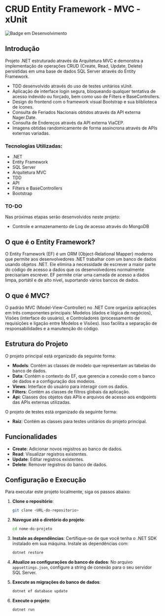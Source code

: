# CRUD Entity Framework - MVC - xUnit

![Badge em Desenvolvimento](https://img.shields.io/static/v1?label=STATUS&message=FINALIZADO&color=GREEN&style=for-the-badge)

## Introdução
Projeto .NET estruturado através da Arquitetura MVC e demonstra a implementação de operações CRUD (Create, Read, Update, Delete) 
persistidas em uma base de dados SQL Server através do Entity Framework.

* TDD desenvolvido através do uso de testes unitários xUnit.
* Aplicação de interface login segura, bloqueando qualquer tentativa de acesso indevido ou forçado, bem como uso de Filters e BaseControllers.
* Design do frontend com o framework visual Bootstrap e sua bliblioteca de ícones.
* Consulta de Feriados Nacionais obtidos através da API externa Nager.Date.
* Consulta de Endereços através da API externa ViaCEP.
* Imagens obtidas randomicamente de forma assíncrona através de APIs externas variadas.

### Tecnologias Utilizadas:
* .NET
* Entity Framework
* SQL Server
* Arquitetura MVC
* TDD
* API
* Filters e BaseControllers
* Bootstrap

### TO-DO
Nas próximas etapas serão desenvolvidos neste projeto:
* Controle e armazenamento de Log de acesso através do MongoDB

## O que é o Entity Framework?
O Entity Framework (EF) é um ORM (Object-Relational Mapper) moderno que permite aos desenvolvedores .NET trabalhar com um banco de dados usando objetos .NET. Ele elimina a necessidade de escrever a maior parte do código de acesso a dados que os desenvolvedores normalmente precisariam escrever. EF permite criar uma camada de acesso a dados limpa, portátil e de alto nível, suportando vários bancos de dados.

## O que é MVC?
O padrão MVC (Model-View-Controller) no .NET Core organiza aplicações em três componentes principais: Modelos (dados e lógica de negócios), Visões (interface do usuário), e Controladores (processamento de requisições e ligação entre Modelos e Visões). Isso facilita a separação de responsabilidades e a manutenção do código.

## Estrutura do Projeto
O projeto principal está organizado da seguinte forma:
* **Models**: Contém as classes de modelo que representam as tabelas do banco de dados.
* **Data**: Contém o contexto do EF, que gerencia a conexão com o banco de dados e a configuração dos modelos.
* **Views**: Interface do usuário para interagir com os dados.
* **Filters**: Contém as classes de filtros globais da aplicação.
* **Api**: Classes dos objetos das APIs e arquivos de acesso aos endpoints das APIs externas utilizadas.

O projeto de testes está organizado da seguinte forma:
* **Raiz**: Contém as classes para testes unitários do projeto principal.

## Funcionalidades
* **Create**: Adicionar novos registros ao banco de dados.
* **Read**: Visualizar registros existentes.
* **Update**: Editar registros existentes.
* **Delete**: Remover registros do banco de dados.

## Configuração e Execução
Para executar este projeto localmente, siga os passos abaixo:

1. **Clone o repositório**:
   ```bash
   git clone <URL-do-repositorio>
   ```

2. **Navegue até o diretório do projeto**:
   ```bash
   cd nome-do-projeto
   ```

3. **Instale as dependências**:
   Certifique-se de que você tenha o .NET SDK instalado em sua máquina. Instale as dependências com:
   ```bash
   dotnet restore
   ```

4. **Atualize as configurações do banco de dados**:
   No arquivo `appsettings.json`, configure a string de conexão para o seu servidor SQL Server.

5. **Execute as migrações do banco de dados**:
   ```bash
   dotnet ef database update
   ```

6. **Execute o projeto**:
   ```bash
   dotnet run
   ```